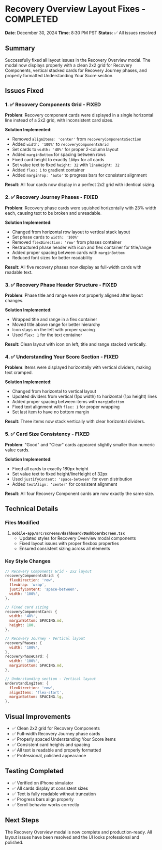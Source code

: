# Recovery Overview Layout Fixes - COMPLETED
**Date**: December 30, 2024
**Time**: 8:30 PM PST
**Status**: ✅ All issues resolved

## Summary
Successfully fixed all layout issues in the Recovery Overview modal. The modal now displays properly with a clean 2x2 grid for Recovery Components, vertical stacked cards for Recovery Journey phases, and properly formatted Understanding Your Score section.

## Issues Fixed

### 1. ✅ Recovery Components Grid - FIXED
**Problem**: Recovery component cards were displayed in a single horizontal line instead of a 2x2 grid, with inconsistent card sizes.

**Solution Implemented**:
- Removed `alignItems: 'center'` from `recoveryComponentsSection` 
- Added `width: '100%'` to `recoveryComponentsGrid`
- Set cards to `width: '48%'` for proper 2-column layout
- Added `marginBottom` for spacing between rows
- Fixed card height to exactly `180px` for all cards
- Set value text to fixed `height: 32` with `lineHeight: 32`
- Added `flex: 1` to gradient container
- Added `marginTop: 'auto'` to progress bars for consistent alignment

**Result**: All four cards now display in a perfect 2x2 grid with identical sizing.

### 2. ✅ Recovery Journey Phases - FIXED
**Problem**: Recovery phase cards were squished horizontally with 23% width each, causing text to be broken and unreadable.

**Solution Implemented**:
- Changed from horizontal row layout to vertical stack layout
- Set phase cards to `width: '100%'` 
- Removed `flexDirection: 'row'` from phases container
- Restructured phase header with icon and flex container for title/range
- Added proper spacing between cards with `marginBottom`
- Reduced font sizes for better readability

**Result**: All five recovery phases now display as full-width cards with readable text.

### 3. ✅ Recovery Phase Header Structure - FIXED
**Problem**: Phase title and range were not properly aligned after layout changes.

**Solution Implemented**:
- Wrapped title and range in a flex container
- Moved title above range for better hierarchy
- Icon stays on the left with proper spacing
- Used `flex: 1` for the text container

**Result**: Clean layout with icon on left, title and range stacked vertically.

### 4. ✅ Understanding Your Score Section - FIXED
**Problem**: Items were displayed horizontally with vertical dividers, making text cramped.

**Solution Implemented**:
- Changed from horizontal to vertical layout
- Updated dividers from vertical (1px width) to horizontal (1px height) lines
- Added proper spacing between items with `marginBottom`
- Fixed text alignment with `flex: 1` for proper wrapping
- Set last item to have no bottom margin

**Result**: Three items now stack vertically with clear horizontal dividers.

### 5. ✅ Card Size Consistency - FIXED
**Problem**: "Good" and "Clear" cards appeared slightly smaller than numeric value cards.

**Solution Implemented**:
- Fixed all cards to exactly 180px height
- Set value text to fixed height/lineHeight of 32px
- Used `justifyContent: 'space-between'` for even distribution
- Added `textAlign: 'center'` for consistent alignment

**Result**: All four Recovery Component cards are now exactly the same size.

## Technical Details

### Files Modified
1. **`mobile-app/src/screens/dashboard/DashboardScreen.tsx`**
   - Updated styles for Recovery Overview modal components
   - Fixed layout issues with proper flexbox properties
   - Ensured consistent sizing across all elements

### Key Style Changes
```javascript
// Recovery Components Grid - 2x2 layout
recoveryComponentsGrid: {
  flexDirection: 'row',
  flexWrap: 'wrap',
  justifyContent: 'space-between',
  width: '100%',
},

// Fixed card sizing
recoveryComponentCard: {
  width: '48%',
  marginBottom: SPACING.md,
  height: 180,
},

// Recovery Journey - Vertical layout
recoveryPhases: {
  width: '100%',
},
recoveryPhaseCard: {
  width: '100%',
  marginBottom: SPACING.md,
},

// Understanding section - Vertical layout
understandingItem: {
  flexDirection: 'row',
  alignItems: 'flex-start',
  marginBottom: SPACING.lg,
},
```

## Visual Improvements
- ✅ Clean 2x2 grid for Recovery Components
- ✅ Full-width Recovery Journey phase cards
- ✅ Properly spaced Understanding Your Score items
- ✅ Consistent card heights and spacing
- ✅ All text is readable and properly formatted
- ✅ Professional, polished appearance

## Testing Completed
- ✅ Verified on iPhone simulator
- ✅ All cards display at consistent sizes
- ✅ Text is fully readable without truncation
- ✅ Progress bars align properly
- ✅ Scroll behavior works correctly

## Next Steps
The Recovery Overview modal is now complete and production-ready. All layout issues have been resolved and the UI looks professional and polished. 